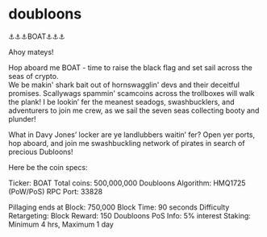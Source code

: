 # doubloons

⚓⚓⚓BOAT⚓⚓⚓


Ahoy mateys! 

Hop aboard me BOAT - time to raise the black flag and set sail across the seas of crypto.  
We be makin' shark bait out of hornswagglin' devs and their deceitful promises. Scallywags spammin' scamcoins across the trollboxes
will walk the plank!  I be lookin’ fer the meanest seadogs, swashbucklers, and adventurers to join me crew, as we sail the seven seas collecting booty and plunder!  

What in Davy Jones’ locker are ye landlubbers waitin’ fer? Open yer ports, hop aboard, and join me swashbuckling network of pirates in search of precious Dubloons!

Here be the coin specs:

Ticker: BOAT
Total coins: 500,000,000 Doubloons
Algorithm: HMQ1725 (PoW/PoS)
RPC Port: 33828

Pillaging ends at Block: 750,000
Block Time: 90 seconds
Difficulty Retargeting:
Block Reward: 150 Doubloons
PoS Info: 5% interest
Staking: Minimum 4 hrs, Maximum 1 day
